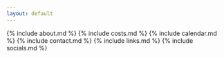 ```yaml
---
layout: default
---
```


<!--
{% include mission_statement.md %}
{% include training_timeline.md %}
{% include logistics.md %}
-->
{% include about.md %}
{% include costs.md %}
{% include calendar.md %}
{% include contact.md %}
{% include links.md %}
{% include socials.md %}

